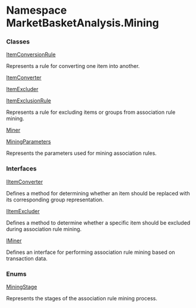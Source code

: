 # <a id="MarketBasketAnalysis_Mining"></a> Namespace MarketBasketAnalysis.Mining

### Classes

 [ItemConversionRule](MarketBasketAnalysis.Mining.ItemConversionRule.md)

Represents a rule for converting one item into another.

 [ItemConverter](MarketBasketAnalysis.Mining.ItemConverter.md)

 [ItemExcluder](MarketBasketAnalysis.Mining.ItemExcluder.md)

 [ItemExclusionRule](MarketBasketAnalysis.Mining.ItemExclusionRule.md)

Represents a rule for excluding items or groups from association rule mining.

 [Miner](MarketBasketAnalysis.Mining.Miner.md)

 [MiningParameters](MarketBasketAnalysis.Mining.MiningParameters.md)

Represents the parameters used for mining association rules.

### Interfaces

 [IItemConverter](MarketBasketAnalysis.Mining.IItemConverter.md)

Defines a method for determining whether an item should be replaced with its corresponding group representation.

 [IItemExcluder](MarketBasketAnalysis.Mining.IItemExcluder.md)

Defines a method to determine whether a specific item should be excluded during association rule mining.

 [IMiner](MarketBasketAnalysis.Mining.IMiner.md)

Defines an interface for performing association rule mining based on transaction data.

### Enums

 [MiningStage](MarketBasketAnalysis.Mining.MiningStage.md)

Represents the stages of the association rule mining process.

